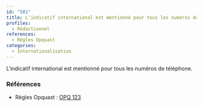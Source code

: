 ```yaml
---
id: "501"
title: L‘indicatif international est mentionné pour tous les numéros de téléphone.
profiles:
  - Rédactionnel
references:
  - Règles Opquast
categories:
  - Internationalisation
---
```


L‘indicatif international est mentionné pour tous les numéros de téléphone.

### Références

*   Règles Opquast : [OPQ 123](https://checklists.opquast.com/fr/assurance-qualite-web/lindicatif-international-est-disponible-pour-tous-les-numeros-de-telephone)
